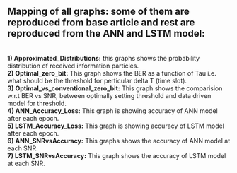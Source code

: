 ## **Mapping of all graphs: some of them are reproduced from base article and rest are reproduced from the ANN and LSTM model:**  
</br> **1) Approximated_Distributions:** this graphs shows the probability distribution of received information particles.
</br> **2) Optimal_zero_bit:** This graph shows the BER as a function of Tau i.e. what should be the threshold for perticular delta T (time slot).
</br> **3) Optimal_vs_conventional_zero_bit:** This graph shows the comparision w.r.t BER vs SNR, between optimally setting threshold and data driven model for threshold.
</br> **4) ANN_Accuracy_Loss:** This graph is showing accuracy of ANN model after each epoch.
</br> **5) LSTM_Accuracy_Loss:** This graph is showing accuracy of LSTM model after each epoch.
</br> **6) ANN_SNRvsAccuracy:** This graphs shows the accuracy of ANN model at each SNR.
</br> **7) LSTM_SNRvsAccuracy:** This graph shows the accuracy of LSTM model at each SNR.
